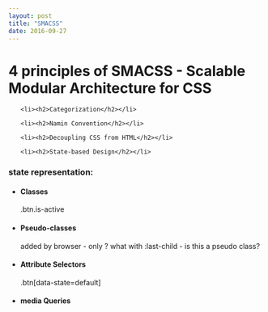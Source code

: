 ```yaml
---
layout: post
title: "SMACSS"
date: 2016-09-27
---
```


<h1>4 principles of SMACSS - Scalable Modular Architecture for CSS</h1>

<ol>
	
	<li><h2>Categorization</h2></li>

	<li><h2>Namin Convention</h2></li>

	<li><h2>Decoupling CSS from HTML</h2></li>

	<li><h2>State-based Design</h2></li>

</ol>	

<p>
<h3>state representation:</h3>

<ul>
	<li>
		<h4>Classes</h4>
		.btn.is-active
	</li>
	<li>
		<h4>Pseudo-classes</h4>
		added by browser - only ?  what with :last-child - is this a pseudo class?</li>
	<li>
		<h4>Attribute Selectors</h4>
		.btn[data-state=default]
	</li>
	<li>
		<h4>media Queries</h4>
	</li>
</ul>
</p>